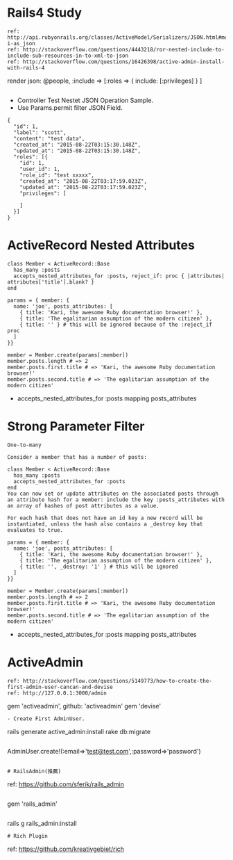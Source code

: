 # Rails4 Study
~~~
ref: http://api.rubyonrails.org/classes/ActiveModel/Serializers/JSON.html#method-i-as_json
ref: http://stackoverflow.com/questions/4443218/ror-nested-include-to-include-sub-resources-in-to-xml-to-json
ref: http://stackoverflow.com/questions/16426398/active-admin-install-with-rails-4
~~~
render json: @people, :include => [:roles => { include: [:privileges] } ]
~~~
~~~
- Controller Test Nestet JSON Operation Sample.
- Use Params.permit filter JSON Field.
~~~
{
  "id": 1,
  "label": "scott",
  "content": "test data",
  "created_at": "2015-08-22T03:15:30.148Z",
  "updated_at": "2015-08-22T03:15:30.148Z",
  "roles": [{
    "id": 1,
    "user_id": 1,
    "role_id": "test xxxxx",
    "created_at": "2015-08-22T03:17:59.023Z",
    "updated_at": "2015-08-22T03:17:59.023Z",
    "privileges": [

    ]
  }]
}
~~~

# ActiveRecord Nested Attributes
~~~
class Member < ActiveRecord::Base
  has_many :posts
  accepts_nested_attributes_for :posts, reject_if: proc { |attributes| attributes['title'].blank? }
end

params = { member: {
  name: 'joe', posts_attributes: [
    { title: 'Kari, the awesome Ruby documentation browser!' },
    { title: 'The egalitarian assumption of the modern citizen' },
    { title: '' } # this will be ignored because of the :reject_if proc
  ]
}}

member = Member.create(params[:member])
member.posts.length # => 2
member.posts.first.title # => 'Kari, the awesome Ruby documentation browser!'
member.posts.second.title # => 'The egalitarian assumption of the modern citizen'
~~~
- accepts_nested_attributes_for :posts mapping posts_attributes

# Strong Parameter Filter
~~~
One-to-many

Consider a member that has a number of posts:

class Member < ActiveRecord::Base
  has_many :posts
  accepts_nested_attributes_for :posts
end
You can now set or update attributes on the associated posts through an attribute hash for a member: include the key :posts_attributes with an array of hashes of post attributes as a value.

For each hash that does not have an id key a new record will be instantiated, unless the hash also contains a _destroy key that evaluates to true.

params = { member: {
  name: 'joe', posts_attributes: [
    { title: 'Kari, the awesome Ruby documentation browser!' },
    { title: 'The egalitarian assumption of the modern citizen' },
    { title: '', _destroy: '1' } # this will be ignored
  ]
}}

member = Member.create(params[:member])
member.posts.length # => 2
member.posts.first.title # => 'Kari, the awesome Ruby documentation browser!'
member.posts.second.title # => 'The egalitarian assumption of the modern citizen'
~~~
- accepts_nested_attributes_for :posts mapping posts_attributes

# ActiveAdmin
~~~
ref: http://stackoverflow.com/questions/5149773/how-to-create-the-first-admin-user-cancan-and-devise
ref: http://127.0.0.1:3000/admin
~~~
gem 'activeadmin', github: 'activeadmin'
gem 'devise'
~~~
- Create First AdminUser.
~~~
rails generate active_admin:install 
rake db:migrate
~~~
~~~
AdminUser.create!(:email=>'test@test.com',:password=>'password')
~~~

# RailsAdmin(推薦)
~~~
ref: https://github.com/sferik/rails_admin
~~~
~~~
gem 'rails_admin'
~~~
~~~
rails g rails_admin:install
~~~
# Rich Plugin
~~~
ref: https://github.com/kreativgebiet/rich
~~~
